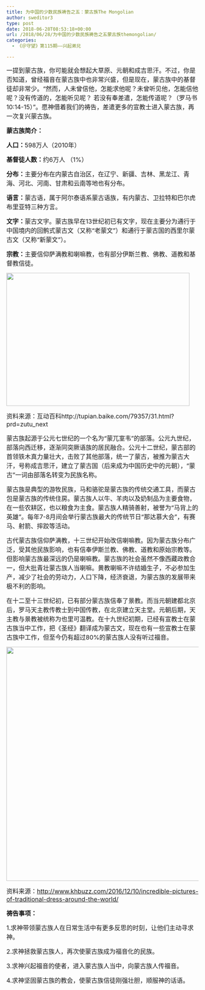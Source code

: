 ```yaml
---
title: 为中国的少数民族祷告之五：蒙古族The Mongolian
author: sweditor3
type: post
date: 2018-06-28T08:53:18+00:00
url: /2018/06/28/为中国的少数民族祷告之五蒙古族themongolian/
categories:
  - 《＠守望》第115期——兴起弟兄

---
```

<span style="font-size: 12pt;">一提到蒙古族，你可能就会想起大草原、元朝和成吉思汗。不过，你是否知道，曾经福音在蒙古族中也非常兴盛，但是现在，蒙古族中的基督徒却非常少。“然而，人未曾信他，怎能求他呢？未曾听见他，怎能信他呢？没有传道的，怎能听见呢？ 若没有奉差遣，怎能传道呢？（罗马书 10:14-15）”。愿神借着我们的祷告，差遣更多的宣教士进入蒙古族，再一次复兴蒙古族。</span>

**<span style="font-size: 12pt;">蒙古族简介：</span>**

<span style="font-size: 12pt;"><strong>人口：</strong>598万人（2010年）</span>

<span style="font-size: 12pt;"><strong>基督徒人数：</strong>约6万人 （1%）</span>

<span style="font-size: 12pt;"><strong>分布：</strong>主要分布在内蒙古自治区，在辽宁、新疆、吉林、黑龙江、青海、河北、河南、甘肃和云南等地也有分布。</span>

<span style="font-size: 12pt;"><strong>语言：</strong>蒙古语，属于阿尔泰语系蒙古语族，有内蒙古、卫拉特和巴尔虎布里亚特三种方言。</span>

<span style="font-size: 12pt;"><strong>文字：</strong>蒙古文字。蒙古族早在13世纪初已有文字，现在主要分为通行于中国境内的回鹘式蒙古文（又称“老蒙文”）和通行于蒙古国的西里尔蒙古文（又称“新蒙文”）。</span>

<span style="font-size: 12pt;"><strong>宗教：</strong>主要信仰萨满教和喇嘛教，也有部分伊斯兰教、佛教、道教和基督教信徒。</span>

<img class="aligncenter size-full wp-image-17137" src="http://t5.shwchurch.org/wp-content/uploads/2018/06/1.jpg" alt="" width="480" height="349" srcset="http://t5.shwchurch.org/wp-content/uploads/2018/06/1.jpg 480w, http://t5.shwchurch.org/wp-content/uploads/2018/06/1-400x291.jpg 400w, http://t5.shwchurch.org/wp-content/uploads/2018/06/1-413x300.jpg 413w" sizes="(max-width: 480px) 100vw, 480px" />

<span style="font-size: 12pt;">资料来源：互动百科http://tupian.baike.com/79357/31.html?prd=zutu_next</span>

<span style="font-size: 12pt;">蒙古族起源于公元七世纪的一个名为“蒙兀室韦”的部落。公元九世纪，部落向西迁移，逐渐同突厥语族的居民融合。公元十二世纪，蒙古部的首领铁木真力量壮大，击败了其他部落，统一了蒙古，被推为蒙古大汗，号称成吉思汗，建立了蒙古国（后来成为中国历史中的元朝），“蒙古”一词由部落名转变为民族名称。</span>

<span style="font-size: 12pt;">蒙古族是典型的游牧民族，马和骆驼是蒙古族的传统交通工具，而蒙古包是蒙古族的传统住房。蒙古族人以牛、羊肉以及奶制品为主要食物，在一些农耕区，也以粮食为主食。蒙古族人精骑善射，被誉为“马背上的英雄”。每年7-8月间会举行蒙古族最大的传统节日“那达慕大会”，有赛马、射箭、摔跤等活动。</span>

<span style="font-size: 12pt;">古代蒙古族信仰萨满教，十三世纪开始改信喇嘛教。因为蒙古族分布广泛，受其他民族影响，也有信奉伊斯兰教、佛教、道教和原始宗教等。但影响蒙古族最深远的仍是喇嘛教。蒙古族的社会虽然不像西藏政教合一，但大批青壮蒙古族人当喇嘛。黄教喇嘛不许结婚生子，不必参加生产，减少了社会的劳动力，人口下降，经济衰退，为蒙古族的发展带来极不利的影响。</span>

<span style="font-size: 12pt;">在十二至十三世纪初，已有部分蒙古族信奉了景教。而当元朝建都北京后，罗马天主教传教士到中国传教，在北京建立天主堂。元朝后期，天主教与景教被统称为也里可温教。在十九世纪初期，已经有宣教士在蒙古族当中工作，把《圣经》翻译成为蒙古文，现在也有一些宣教士在蒙古族中工作，但至今仍有超过80%的蒙古族人没有听过福音。</span>

<img class="aligncenter size-full wp-image-17138" src="http://t5.shwchurch.org/wp-content/uploads/2018/06/2.jpg" alt="" width="851" height="614" srcset="http://t5.shwchurch.org/wp-content/uploads/2018/06/2.jpg 851w, http://t5.shwchurch.org/wp-content/uploads/2018/06/2-400x289.jpg 400w, http://t5.shwchurch.org/wp-content/uploads/2018/06/2-554x400.jpg 554w, http://t5.shwchurch.org/wp-content/uploads/2018/06/2-768x554.jpg 768w, http://t5.shwchurch.org/wp-content/uploads/2018/06/2-416x300.jpg 416w" sizes="(max-width: 851px) 100vw, 851px" />

<span style="font-size: 12pt;">资料来源：http://www.khbuzz.com/2016/12/10/incredible-pictures-of-traditional-dress-around-the-world/</span>

**<span style="font-size: 12pt;">祷告事项：</span>**

<span style="font-size: 12pt;">1.求神带领蒙古族人在日常生活中有更多反思的时刻，让他们主动寻求神。</span>

<span style="font-size: 12pt;">2.求神拯救蒙古族人，再次使蒙古族成为福音化的民族。</span>

<span style="font-size: 12pt;">3.求神兴起福音的使者，进入蒙古族人当中，向蒙古族人传福音。</span>

<span style="font-size: 12pt;">4.求神坚固蒙古族的教会，使蒙古族信徒刚强壮胆，顺服神的话语。</span>